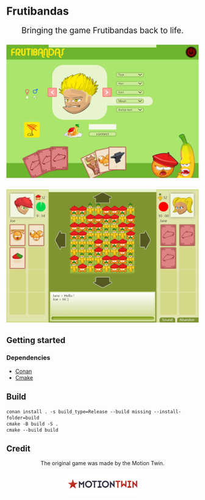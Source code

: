 # Frutibandas

<p align=center style="font-size:150%;">
Bringing the game Frutibandas back to life.<br><br>
<img alt="home" src="screen_capture/home_page.png">
<br><br>
<img alt="game" src="screen_capture/game_page.png">
</p>

## Getting started

### Dependencies

- [Conan](https://conan.io/)
- [Cmake](https://cmake.org/)

## Build

```
conan install . -s build_type=Release --build missing --install-folder=build
cmake -B build -S .
cmake --build build
```

## Credit
<p align=center>
The original game was made by the Motion Twin.<br><br>
<a href="https://motion-twin.com/fr/">
<img alt="Motion Twin" src="logo/motion_twin.png" width="200">
</a>
</p>
